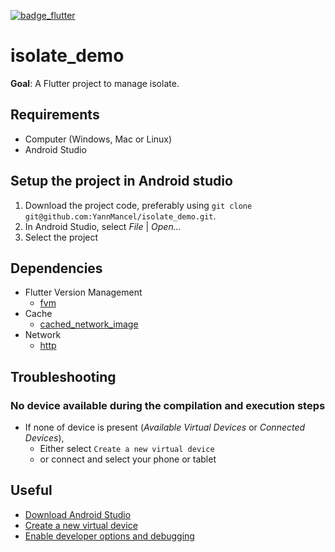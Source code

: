 [![badge_flutter]][link_flutter_release]

# isolate_demo
**Goal**: A Flutter project to manage isolate.

## Requirements
* Computer (Windows, Mac or Linux)
* Android Studio

## Setup the project in Android studio
1. Download the project code, preferably using `git clone git@github.com:YannMancel/isolate_demo.git`.
2. In Android Studio, select *File* | *Open...*
3. Select the project

## Dependencies
* Flutter Version Management
    * [fvm][dependencies_fvm]
* Cache
    * [cached_network_image][dependencies_cached_network_image]
* Network
    * [http][dependencies_http]

## Troubleshooting

### No device available during the compilation and execution steps
* If none of device is present (*Available Virtual Devices* or *Connected Devices*),
    * Either select `Create a new virtual device`
    * or connect and select your phone or tablet

## Useful
* [Download Android Studio][useful_android_studio]
* [Create a new virtual device][useful_virtual_device]
* [Enable developer options and debugging][useful_developer_options]

[badge_flutter]: https://img.shields.io/badge/flutter-v3.0.5-blue?logo=flutter
[link_flutter_release]: https://docs.flutter.dev/development/tools/sdk/releases
[dependencies_fvm]: https://fvm.app/
[dependencies_cached_network_image]: https://pub.dev/packages/cached_network_image
[dependencies_http]: https://pub.dev/packages/http
[useful_android_studio]: https://developer.android.com/studio
[useful_virtual_device]: https://developer.android.com/studio/run/managing-avds.html
[useful_developer_options]: https://developer.android.com/studio/debug/dev-options.html#enable
